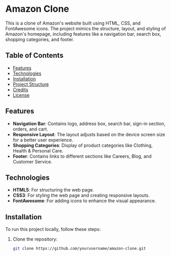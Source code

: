 # Amazon Clone

This is a clone of Amazon's website built using HTML, CSS, and FontAwesome icons. The project mimics the structure, layout, and styling of Amazon's homepage, including features like a navigation bar, search box, shopping categories, and footer.

## Table of Contents

- [Features](#features)
- [Technologies](#technologies)
- [Installation](#installation)
- [Project Structure](#project-structure)
- [Credits](#credits)
- [License](#license)

## Features

- **Navigation Bar**: Contains logo, address box, search bar, sign-in section, orders, and cart.
- **Responsive Layout**: The layout adjusts based on the device screen size for a better user experience.
- **Shopping Categories**: Display of product categories like Clothing, Health & Personal Care.
- **Footer**: Contains links to different sections like Careers, Blog, and Customer Service.

## Technologies

- **HTML5**: For structuring the web page.
- **CSS3**: For styling the web page and creating responsive layouts.
- **FontAwesome**: For adding icons to enhance the visual appearance.

## Installation

To run this project locally, follow these steps:

1. Clone the repository:
   ```bash
   git clone https://github.com/yourusername/amazon-clone.git
